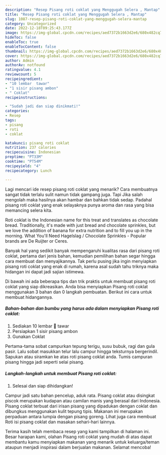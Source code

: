 ```yaml
---
description: "Resep Pisang roti coklat yang Menggugah Selera , Mantap"
title: "Resep Pisang roti coklat yang Menggugah Selera , Mantap"
slug: 1087-resep-pisang-roti-coklat-yang-menggugah-selera-mantap
category: Uncategorized
date: 2022-12-18T09:25:43.177Z
image: https://img-global.cpcdn.com/recipes/aed7372b1663d2e6/680x482cq70/pisang-roti-coklat-foto-resep-utama.jpg
hideToc: false
enableToc: true
enableTocContent: false
thumbnail: https://img-global.cpcdn.com/recipes/aed7372b1663d2e6/680x482cq70/pisang-roti-coklat-foto-resep-utama.jpg
cover: https://img-global.cpcdn.com/recipes/aed7372b1663d2e6/680x482cq70/pisang-roti-coklat-foto-resep-utama.jpg
author: Admin
authorAv: notfound
ratingvalue: 4.1
reviewcount: 5
recipeingredient:
- "10 lembar  tawar"
- "1 sisir pisang ambon"
- " Coklat"
recipeinstructions:

- "Sudah jadi dan siap dinikmati!"
categories:
- Resep
tags:
- pisang
- roti
- coklat

katakunci: pisang roti coklat 
nutrition: 237 calories
recipecuisine: Indonesian
preptime: "PT33M"
cooktime: "PT54M"
recipeyield: "4"
recipecategory: Lunch

---
```



Lagi mencari ide resep pisang roti coklat yang menarik? Cara membuatnya sangat tidak terlalu sulit namun tidak gampang juga. Tapi Jika salah mengolah maka hasilnya akan hambar dan bahkan tidak sedap. Padahal pisang roti coklat yang enak selayaknya punya aroma dan rasa yang bisa memancing selera kita.


Roti coklat is the Indonesian name for this treat and translates as chocolate bread. Traditionally, it&#39;s made with just bread and chocolate sprinkles, but we love the addition of banana for extra nutrition and to fill you up in the morning. What You&#39;ll Need Hagelslag / Chocolate Sprinkles - Popular brands are De Ruijter or Ceres.

Banyak hal yang sedikit banyak mempengaruhi kualitas rasa dari pisang roti coklat, pertama dari jenis bahan, kemudian pemilihan bahan segar hingga cara membuat dan menyajikannya. Tak perlu pusing jika ingin menyiapkan pisang roti coklat yang enak di rumah, karena asal sudah tahu triknya maka hidangan ini dapat jadi sajian istimewa.


Di bawah ini ada beberapa tips dan trik praktis untuk membuat pisang roti coklat yang siap dikreasikan. Anda bisa menyiapkan Pisang roti coklat menggunakan 3 bahan dan 0 langkah pembuatan. Berikut ini cara untuk membuat hidangannya.

<!--inarticleads1-->

##### Bahan-bahan dan bumbu yang harus ada dalam menyiapkan Pisang roti coklat:

1. Sediakan 10 lembar 🍞 tawar
1. Persiapkan 1 sisir pisang ambon
1. Gunakan  Coklat


Pertama-tama sobat campurkan tepung terigu, susu bubuk, ragi dan gula pasir. Lalu sobat masukkan telur lalu campur hingga teksturnya bergerindil. Sapukan atau siramkan ke atas roti pisang coklat anda. Tumis campuran pisang hingga jadi seperti selai pisang. 

<!--inarticleads2-->

##### Langkah-langkah untuk membuat Pisang roti coklat:


1. Selesai dan siap dihidangkan!

Campur jadi satu bahan pencelup, aduk rata. Pisang coklat atau disingkat piscok merupakan kudapan atau camilan manis yang berasal dari Indonesia. Pisang coklat terbuat dari irisan pisang yang dipadukan dengan coklat dan dibungkus menggunakan kulit tepung tipis. Makanan ini merupakan perpaduan antara lumpia dengan pisang goreng. Lihat juga cara membuat Roti isi pisang coklat dan masakan sehari-hari lainnya. 

Terima kasih telah membaca resep yang kami tampilkan di halaman ini. Besar harapan kami, olahan Pisang roti coklat yang mudah di atas dapat membantu kamu menyiapkan makanan yang menarik untuk keluarga/teman ataupun menjadi inspirasi dalam berjualan makanan. Selamat mencoba!
